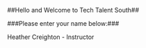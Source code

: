 ##Hello and Welcome to Tech Talent South##

###Please enter your name below:###

Heather Creighton - Instructor